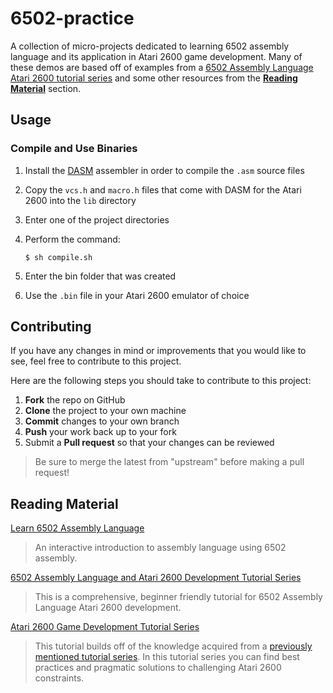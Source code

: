 # 6502-practice
A collection of micro-projects dedicated to learning 6502 assembly language and its application in Atari 2600 game development. Many of these demos are based off of examples from a [6502 Assembly Language Atari 2600 tutorial series](https://www.randomterrain.com/atari-2600-memories-tutorial-andrew-davie-01.html) and some other resources from the **[Reading Material](#reading-material)** section.

## Usage

### Compile and Use Binaries

1. Install the [DASM](https://dasm-assembler.github.io/) assembler in order to compile the `.asm` source files
2. Copy the `vcs.h` and `macro.h` files that come with DASM for the Atari 2600 into the `lib` directory
3. Enter one of the project directories
4. Perform the command:

    `$ sh compile.sh`

5. Enter the bin folder that was created
6. Use the `.bin` file in your Atari 2600 emulator of choice

## Contributing
If you have any changes in mind or improvements that you would like to see, feel free to contribute to this project.

Here are the following steps you should take to contribute to this project:
 1. **Fork** the repo on GitHub
 2. **Clone** the project to your own machine
 3. **Commit** changes to your own branch
 4. **Push** your work back up to your fork
 5. Submit a **Pull request** so that your changes can be reviewed

> Be sure to merge the latest from "upstream" before making a pull request!

## Reading Material

[Learn 6502 Assembly Language](https://skilldrick.github.io/easy6502/)
> An interactive introduction to assembly language using 6502 assembly.

[6502 Assembly Language and Atari 2600 Development Tutorial Series](https://www.randomterrain.com/atari-2600-memories-tutorial-andrew-davie-01.html)
> This is a comprehensive, beginner friendly tutorial for 6502 Assembly Language Atari 2600 development.

[Atari 2600 Game Development Tutorial Series](https://www.randomterrain.com/atari-2600-lets-make-a-game-spiceware-00.html)
> This tutorial builds off of the knowledge acquired from a [previously mentioned tutorial series](https://www.randomterrain.com/atari-2600-memories-tutorial-andrew-davie-01.html). In this tutorial series you can find best practices and pragmatic solutions to challenging Atari 2600 constraints.
